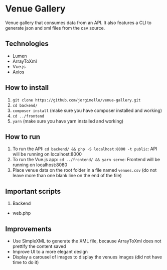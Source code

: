 # Venue Gallery
Venue gallery that consumes data from an API. It also features a CLI to generate json and xml files from the csv source.

## Technologies
- Lumen
- ArrayToXml
- Vue.js
- Axios

## How to install
1. `git clone https://github.com/jorgimello/venue-gallery.git`
2. `cd backend/`
3. `composer install` (make sure you have composer installed and working)
4. `cd ../frontend`
5. `yarn` (make sure you have yarn installed and working)

## How to run
1. To run the API:
`cd backend/ && php -S localhost:8000 -t public`: API will be running on localhost:8000
2. To run the Vue.js app:
`cd ../frontend/ && yarn serve`: Frontend will be running on localhost:8080
3. Place venue data on the root folder in a file named `venues.csv` (do not leave more than one blank line on the end of the file)

## Important scripts
1. Backend
- web.php

## Improvements
- Use SimpleXML to generate the XML file, because ArrayToXml does not prettify the content saved
- Improve UI to a more elegant design
- Display a carousel of images to display the venues images (did not have time to do it)

